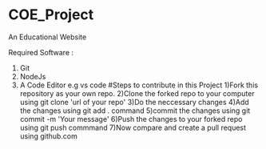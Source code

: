# COE_Project
An Educational Website

Required Software :
1) Git
2) NodeJs
3) A Code Editor e.g vs code
#Steps to contribute in this Project
1)Fork this repository as your own repo.
2)Clone the forked repo to your computer using git clone 'url of your repo'
3)Do the neccessary changes
4)Add the changes using git add . command
5)commit the changes using  git commit -m 'Your message'
6)Push the changes to your forked repo using git push commmand
7)Now compare and create a pull request using github.com
